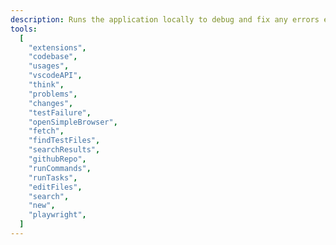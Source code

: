 ```yaml
---
description: Runs the application locally to debug and fix any errors encountered.
tools:
  [
    "extensions",
    "codebase",
    "usages",
    "vscodeAPI",
    "think",
    "problems",
    "changes",
    "testFailure",
    "openSimpleBrowser",
    "fetch",
    "findTestFiles",
    "searchResults",
    "githubRepo",
    "runCommands",
    "runTasks",
    "editFiles",
    "search",
    "new",
    "playwright",
  ]
---
```

